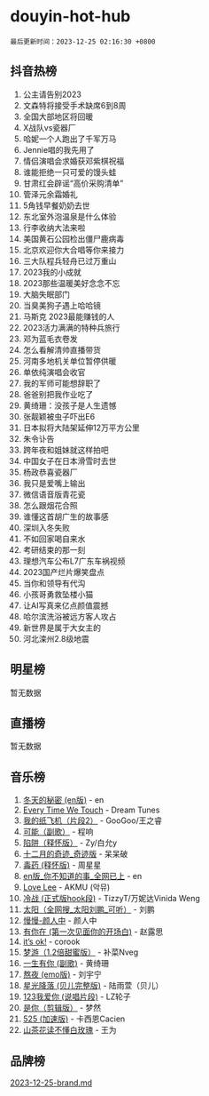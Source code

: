 # douyin-hot-hub

`最后更新时间：2023-12-25 02:16:30 +0800`

## 抖音热榜

1. 公主请告别2023
1. 文森特将接受手术缺席6到8周
1. 全国大部地区将回暖
1. X战队vs瓷器厂
1. 哈妮一个人跑出了千军万马
1. Jennie唱的我先用了
1. 情侣演唱会求婚获邓紫棋祝福
1. 谁能拒绝一只可爱的馒头蛙
1. 甘肃红会辟谣“高价采购清单”
1. 管泽元余霜婚礼
1. 5角钱早餐奶奶去世
1. 东北室外泡温泉是什么体验
1. 行李收纳大法来啦
1. 美国黄石公园检出僵尸鹿病毒
1. 北京欢迎你大合唱等你来接力
1. 三大队程兵轻舟已过万重山
1. 2023我的小成就
1. 2023那些温暖美好念念不忘
1. 大脑失眠部门
1. 当臭美狗子遇上哈哈镜
1. 马斯克 2023最能赚钱的人
1. 2023活力满满的特种兵旅行
1. 邓为蓝毛衣卷发
1. 怎么看解清帅直播带货
1. 河南多地机关单位暂停供暖
1. 单依纯演唱会收官
1. 我的军师可能想辞职了
1. 爸爸别把我作业吃了
1. 黄绮珊：没孩子是人生遗憾
1. 张靓颖被虫子吓出E6
1. 日本拟将大陆架延伸12万平方公里
1. 朱令讣告
1. 跨年夜和姐妹就这样拍吧
1. 中国女子在日本滑雪时去世
1. 杨政恭喜瓷器厂
1. 我只是爱嘴上输出
1. 微信语音版青花瓷
1. 怎么跟烟花合照
1. 谁懂这首胡广生的故事感
1. 深圳入冬失败
1. 不如回家喝自来水
1. 考研结束的那一刻
1. 理想汽车公布L7广东车祸视频
1. 2023国产烂片爆笑盘点
1. 当你和领导有代沟
1. 小孩哥勇救坠楼小猫
1. 让AI写真来亿点颜值震撼
1. 哈尔滨洗浴被远方客人攻占
1. 新世界是属于大女主的
1. 河北滦州2.8级地震

## 明星榜

暂无数据

## 直播榜

暂无数据

## 音乐榜

1. [冬天的秘密 (en版)](https://sf3-cdn-tos.douyinstatic.com/obj/tos-cn-ve-2774/okIuMHDdzyf3FjGK4Lphe1vfHcQaPIHAg0Z4CR) - en
1. [Every Time We Touch](https://sf3-cdn-tos.douyinstatic.com/obj/tos-cn-ve-2774/ogN6lUKQeBBfEVhIOMikG1CcJjugxk1tztZyhP) - Dream Tunes
1. [我的纸飞机（片段2）](https://sf6-cdn-tos.douyinstatic.com/obj/tos-cn-ve-2774/oM2ZrKcg2CD5AeRB2gkeXOFB1IxAGJdZPazYHf) - GooGoo/王之睿
1. [可能（副歌）](https://sf6-cdn-tos.douyinstatic.com/obj/tos-cn-ve-2774/cde1731888894259b333569393c2fb51) - 程响
1. [陷阱（释怀版）](https://sf3-cdn-tos.douyinstatic.com/obj/tos-cn-ve-2774/oE8C21LeZrzKLDFfQYgMzx4GAIHageG5IzayY7) - Zy/白允y
1. [十二月的奇迹_奇迹版](https://sf6-cdn-tos.douyinstatic.com/obj/tos-cn-ve-2774/oMslvA9FBzGMGHnyUuoiiUjtIAXfMz6tzwByW8) - 呆呆破
1. [毒药 (释怀版)](https://sf6-cdn-tos.douyinstatic.com/obj/tos-cn-ve-2774/oYILMEAzspdZBIzy4frJNB8ZHPHWAhiwowd4Ad) - 周星星
1. [en版_你不知道的事_全网已上](https://sf6-cdn-tos.douyinstatic.com/obj/tos-cn-ve-2774/o4QbYLDezHUtFyDKdF9XfmPhIewaqEQAggj6Cb) - en
1. [Love Lee](https://sf6-cdn-tos.douyinstatic.com/obj/tos-cn-ve-2774/o05GbkJGbCBTdDnMtB0fwOYgkeZp23vrWQDQBS) - AKMU (악뮤)
1. [冷战 (正式版hook段)](https://sf6-cdn-tos.douyinstatic.com/obj/tos-cn-ve-2774/oMuEoiBasWApEMVDgNiI8VAByNmwo5J0pyf8Yx) - TizzyT/万妮达Vinida Weng
1. [太阳（全网搜_太阳刘鹏_可听）](https://sf3-cdn-tos.douyinstatic.com/obj/tos-cn-ve-2774/ogWbyIQnlBFImVbeDocRdCIYtBHlbJXgfZMvgz) - 刘鹏
1. [慢慢-颜人中](https://sf3-cdn-tos.douyinstatic.com/obj/tos-cn-ve-2774/ocjHNfBXdBxQNC8ZGAeoLMFTUgtBg8bkExunDC) - 颜人中
1. [有你在 (第一次见面你的开场白)](https://sf3-cdn-tos.douyinstatic.com/obj/tos-cn-ve-2774/oAthrQ3ClJBfI57uBoFEgNDYtNCZ0TSYQQfxQ0) - 赵露思
1. [it’s ok!](https://sf3-cdn-tos.douyinstatic.com/obj/tos-cn-ve-2774/0fc4d0ee28444bd0ab76e8b7c0003f52) - corook
1. [梦游（1.2倍甜蜜版）](https://sf6-cdn-tos.douyinstatic.com/obj/tos-cn-ve-2774/o4gyAUm8hwufoEABmwVIiQtHsFuGzAEEWtNMzo) - 补菜Nveg
1. [一生有你 (副歌)](https://sf6-cdn-tos.douyinstatic.com/obj/tos-cn-ve-2774/o8xzM8HLaQzgMiJ96FKAWCenIuzkFpfClDdmeW) - 黄绮珊
1. [熬夜 (emo版)](https://sf3-cdn-tos.douyinstatic.com/obj/tos-cn-ve-2774/ocQZvZErLThAfNQOtBZ178gQDfCDFBL9iB5lvY) - 刘宇宁
1. [星光降落 (贝儿完整版)](https://sf6-cdn-tos.douyinstatic.com/obj/tos-cn-ve-2774/okwB9hAwyAtsFFkFBzAX1hOOfQuIoMNs0W2Mwr) - 陆雨萱（贝儿）
1. [123我爱你 (说唱片段)](https://sf6-cdn-tos.douyinstatic.com/obj/tos-cn-ve-2774/oYCWFpY0hL9kda0dQKIGDYeKYfQmAse0DgpDjz) - LZ轮子
1. [是你（剪辑版）](https://sf6-cdn-tos.douyinstatic.com/obj/tos-cn-ve-2774/46019dae783c4c969944217fe1cfafc4) - 梦然
1. [525 (加速版)](https://sf3-cdn-tos.douyinstatic.com/obj/tos-cn-ve-2774/oIfKCtqfDyP8Vc9FpAPgWMyezT6LnDT1abRwGg) - 卡西恩Cacien
1. [山茶花读不懂白玫瑰](https://sf3-cdn-tos.douyinstatic.com/obj/tos-cn-ve-2774/osfn8B7DktrRHEPJgPCfDbw7QDQEkwC16BxZg9) - 王为

## 品牌榜

[2023-12-25-brand.md](2023-12-25-brand.md)
